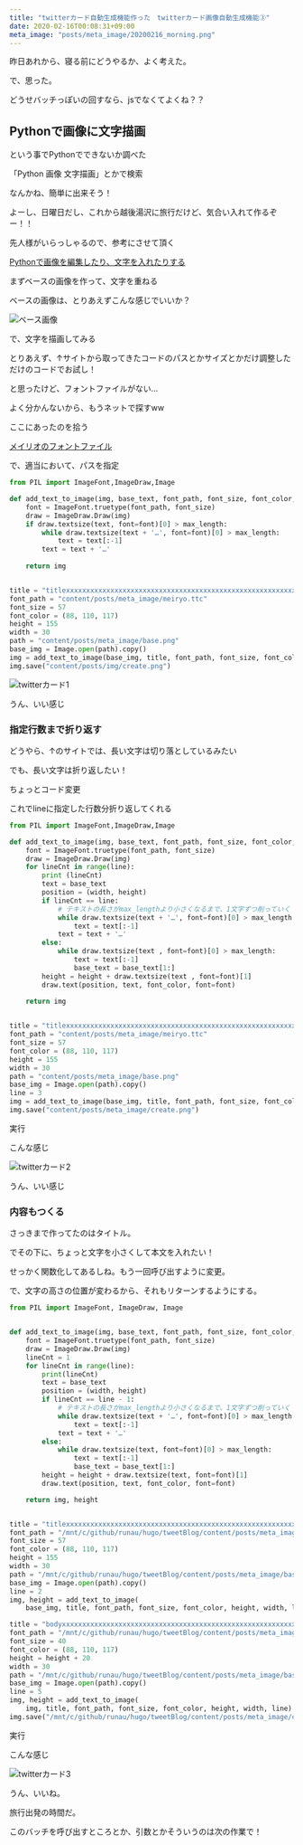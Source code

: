 ```yaml
---
title: "twitterカード自動生成機能作った　twitterカード画像自動生成機能③"
date: 2020-02-16T00:08:31+09:00
meta_image: "posts/meta_image/20200216_morning.png"
---
```


昨日あれから、寝る前にどうやるか、よく考えた。

で、思った。

どうせバッチっぽいの回すなら、jsでなくてよくね？？

## Pythonで画像に文字描画

という事でPythonでできないか調べた

「Python 画像 文字描画」とかで検索

なんかね、簡単に出来そう！

よーし、日曜日だし、これから越後湯沢に旅行だけど、気合い入れて作るぞー！！

先人様がいらっしゃるので、参考にさせて頂く

[Pythonで画像を編集したり、文字を入れたりする](https://qiita.com/xKxAxKx/items/2599006005098dc2e299)

まずベースの画像を作って、文字を重ねる

ベースの画像は、とりあえずこんな感じでいいか？

![ベース画像](../img/twitter-card-base.png)

で、文字を描画してみる

とりあえず、↑サイトから取ってきたコードのパスとかサイズとかだけ調整しただけのコードでお試し！

と思ったけど、フォントファイルがない…

よく分かんないから、もうネットで探すww

ここにあったのを拾う

[メイリオのフォントファイル](https://digicool.org/wp/?p=248)

で、適当において、パスを指定

```create_meta_image.py
from PIL import ImageFont,ImageDraw,Image

def add_text_to_image(img, base_text, font_path, font_size, font_color, height, width,max_length=800):
    font = ImageFont.truetype(font_path, font_size)
    draw = ImageDraw.Draw(img)
    if draw.textsize(text, font=font)[0] > max_length:
        while draw.textsize(text + '…', font=font)[0] > max_length:
            text = text[:-1]
        text = text + '…'
 
    return img


title = "titlexxxxxxxxxxxxxxxxxxxxxxxxxxxxxxxxxxxxxxxxxxxxxxxxxxxxxxxxxx"
font_path = "content/posts/meta_image/meiryo.ttc"
font_size = 57
font_color = (88, 110, 117)
height = 155
width = 30
path = "content/posts/meta_image/base.png"
base_img = Image.open(path).copy()
img = add_text_to_image(base_img, title, font_path, font_size, font_color, height, width)
img.save("content/posts/img/create.png")

```

![twitterカード1](../img/twitter-card-create1.png)

うん、いい感じ

### 指定行数まで折り返す

どうやら、↑のサイトでは、長い文字は切り落としているみたい

でも、長い文字は折り返したい！

ちょっとコード変更

これでlineに指定した行数分折り返してくれる

```create_meta_image.py
from PIL import ImageFont,ImageDraw,Image

def add_text_to_image(img, base_text, font_path, font_size, font_color, height, width, line,max_length=800):
    font = ImageFont.truetype(font_path, font_size)
    draw = ImageDraw.Draw(img)
    for lineCnt in range(line):
        print (lineCnt)
        text = base_text
        position = (width, height)
        if lineCnt == line:
            # テキストの長さがmax_lengthより小さくなるまで、1文字ずつ削っていく
            while draw.textsize(text + '…', font=font)[0] > max_length:
                text = text[:-1]
            text = text + '…'
        else:
            while draw.textsize(text , font=font)[0] > max_length:
                text = text[:-1]
                base_text = base_text[1:]
        height = height + draw.textsize(text , font=font)[1]
        draw.text(position, text, font_color, font=font)
 
    return img


title = "titlexxxxxxxxxxxxxxxxxxxxxxxxxxxxxxxxxxxxxxxxxxxxxxxxxxxxxxxxxx"
font_path = "content/posts/meta_image/meiryo.ttc"
font_size = 57
font_color = (88, 110, 117)
height = 155
width = 30
path = "content/posts/meta_image/base.png"
base_img = Image.open(path).copy()
line = 3
img = add_text_to_image(base_img, title, font_path, font_size, font_color, height, width, line)
img.save("content/posts/meta_image/create.png")

```

実行

こんな感じ

![twitterカード2](../img/twitter-card-create2.png)

うん、いい感じ

### 内容もつくる

さっきまで作ってたのはタイトル。

でその下に、ちょっと文字を小さくして本文を入れたい！

せっかく関数化してあるしね。もう一回呼び出すように変更。

で、文字の高さの位置が変わるから、それもリターンするようにする。

```create_meta_image.py
from PIL import ImageFont, ImageDraw, Image


def add_text_to_image(img, base_text, font_path, font_size, font_color, height, width, line=1, max_length=800):
    font = ImageFont.truetype(font_path, font_size)
    draw = ImageDraw.Draw(img)
    lineCnt = 1
    for lineCnt in range(line):
        print(lineCnt)
        text = base_text
        position = (width, height)
        if lineCnt == line - 1:
            # テキストの長さがmax_lengthより小さくなるまで、1文字ずつ削っていく
            while draw.textsize(text + '…', font=font)[0] > max_length:
                text = text[:-1]
            text = text + '…'
        else:
            while draw.textsize(text, font=font)[0] > max_length:
                text = text[:-1]
                base_text = base_text[1:]
        height = height + draw.textsize(text, font=font)[1]
        draw.text(position, text, font_color, font=font)

    return img, height


title = "titlexxxxxxxxxxxxxxxxxxxxxxxxxxxxxxxxxxxxxxxxxxxxxxxxxxxxxxxxxx"
font_path = "/mnt/c/github/runau/hugo/tweetBlog/content/posts/meta_image/meiryo.ttc"
font_size = 57
font_color = (88, 110, 117)
height = 155
width = 30
path = "/mnt/c/github/runau/hugo/tweetBlog/content/posts/meta_image/base1.png"
base_img = Image.open(path).copy()
line = 2
img, height = add_text_to_image(
    base_img, title, font_path, font_size, font_color, height, width, line)

title = "bodyxxxxxxxxxxxxxxxxxxxxxxxxxxxxxxxxxxxxxxxxxxxxxxxxxxxxxxxxxx"
font_path = "/mnt/c/github/runau/hugo/tweetBlog/content/posts/meta_image/meiryo.ttc"
font_size = 40
font_color = (88, 110, 117)
height = height + 20
width = 30
path = "/mnt/c/github/runau/hugo/tweetBlog/content/posts/meta_image/base1.png"
base_img = Image.open(path).copy()
line = 5
img, height = add_text_to_image(
    img, title, font_path, font_size, font_color, height, width, line)
img.save("/mnt/c/github/runau/hugo/tweetBlog/content/posts/meta_image/create.png")
```

実行

こんな感じ

![twitterカード3](../img/twitter-card-create3.png)

うん、いいね。

旅行出発の時間だ。

このバッチを呼び出すところとか、引数とかそういうのは次の作業で！